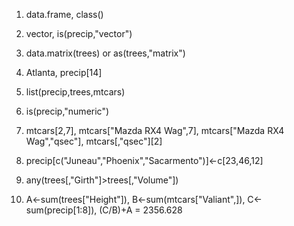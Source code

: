1. data.frame, class()

2. vector, is(precip,"vector")

3. data.matrix(trees) or as(trees,"matrix")

4. Atlanta, precip[14]

5. list(precip,trees,mtcars)

6. is(precip,"numeric")

7. mtcars[2,7], mtcars["Mazda RX4 Wag",7], mtcars["Mazda RX4 Wag","qsec"], mtcars[,"qsec"][2]

8. precip[c("Juneau","Phoenix","Sacarmento")]<-c[23,46,12]

9. any(trees[,"Girth"]>trees[,"Volume"])

10. A<-sum(trees["Height"]), B<-sum(mtcars["Valiant",]), C<-sum(precip[1:8]), (C/B)+A = 2356.628